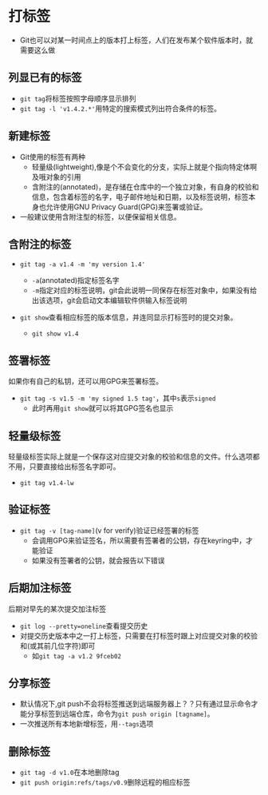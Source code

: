 # 打标签
- Git也可以对某一时间点上的版本打上标签，人们在发布某个软件版本时，就需要这么做

## 列显已有的标签
- `git tag`将标签按照字母顺序显示排列
- `git tag -l 'v1.4.2.*'`用特定的搜索模式列出符合条件的标签。

## 新建标签
- Git使用的标签有两种
  - 轻量级(lightweight),像是个不会变化的分支，实际上就是个指向特定体啊及哦对象的引用
  - 含附注的(annotated)，是存储在仓库中的一个独立对象，有自身的校验和信息，包含着标签的名字，电子邮件地址和日期，以及标签说明，标签本身也允许使用GNU Privacy Guard(GPG)来签署或验证。
- 一般建议使用含附注型的标签，以便保留相关信息。

## 含附注的标签
- `git tag -a v1.4 -m 'my version 1.4'`
  - `-a`(annotated)指定标签名字
  - `-m`指定对应的标签说明，git会此说明一同保存在标签对象中，如果没有给出该选项，git会启动文本编辑软件供输入标签说明

- `git show`查看相应标签的版本信息，并连同显示打标签时的提交对象。
  - `git show v1.4`

## 签署标签
如果你有自己的私钥，还可以用GPG来签署标签。
- `git tag -s v1.5 -m 'my signed 1.5 tag'`，其中`s`表示`signed`
  - 此时再用`git show`就可以将其GPG签名也显示

## 轻量级标签
轻量级标签实际上就是一个保存这对应提交对象的校验和信息的文件。什么选项都不用，只要直接给出标签名字即可。
- `git tag v1.4-lw`

## 验证标签
- `git tag -v [tag-name]`(v for verify)验证已经签署的标签
  - 会调用GPG来验证签名，所以需要有签署者的公钥，存在keyring中，才能验证
  - 如果没有签署者的公钥，就会报告以下错误

## 后期加注标签
后期对早先的某次提交加注标签
- `git log --pretty=oneline`查看提交历史
- 对提交历史版本中之一打上标签，只需要在打标签时跟上对应提交对象的校验和(或其前几位字符)即可
  - 如`git tag -a v1.2 9fceb02`

## 分享标签
- 默认情况下,git push不会将标签推送到远端服务器上？？只有通过显示命令才能分享标签到远端仓库，命令为`git push origin [tagname]`。
- 一次推送所有本地新增标签，用`--tags`选项

## 删除标签
- `git tag -d v1.0`在本地删除tag
- `git push origin:refs/tags/v0.9`删除远程的相应标签
